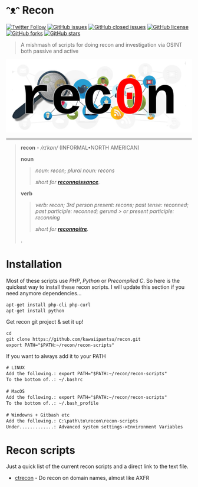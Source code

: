 # ᵔᴥᵔ Recon
[![Twitter Follow](https://img.shields.io/twitter/follow/davidbl.svg?style=social&label=Follow)](https://twitter.com/davidbl) [![GitHub issues](https://img.shields.io/github/issues/kawaiipantsu/recon.svg)](https://github.com/kawaiipantsu/recon/issues) [![GitHub closed issues](https://img.shields.io/github/issues-closed/kawaiipantsu/recon.svg)](https://github.com/kawaiipantsu/recon/issues) [![GitHub license](https://img.shields.io/github/license/kawaiipantsu/recon.svg)](https://github.com/kawaiipantsu/recon/blob/master/LICENSE) [![GitHub forks](https://img.shields.io/github/forks/kawaiipantsu/recon.svg)](https://github.com/kawaiipantsu/recon/network) [![GitHub stars](https://img.shields.io/github/stars/kawaiipantsu/recon.svg)](https://github.com/kawaiipantsu/recon/stargazers)
> A mishmash of scripts for doing recon and investigation via OSINT both passive and active

![Rec0n](docs/images/rec0n-logo.png)

---

> **recon** - */rɪˈkɒn/* (INFORMAL•NORTH AMERICAN)
>
> **noun**
>> *noun: recon; plural noun: recons*
>> 
>> *short for **[reconnaissance](https://dictionary.cambridge.org/dictionary/english/reconnaissance)**.*
>
> **verb**
>> *verb: recon; 3rd person present: recons; past tense: reconned; past participle: reconned; gerund > or present participle: reconning*
>> 
>> *short for **[reconnoitre]()**.*
>
> .
# Installation

Most of these scripts use *PHP*, *Python* or *Precompiled C*. So here is the quickest way to
install these recon scripts. I will update this section if you need anymore
dependencies...

```
apt-get install php-cli php-curl
apt-get install python
```
Get recon git project & set it up!
```
cd
git clone https://github.com/kawaiipantsu/recon.git
export PATH="$PATH:~/recon/recon-scripts"
```
If you want to always add it to your PATH
```
# LINUX
Add the following.: export PATH="$PATH:~/recon/recon-scripts"
To the bottom of..: ~/.bashrc

# MacOS
Add the following.: export PATH="$PATH:~/recon/recon-scripts"
To the bottom of..: ~/.bash_profile

# Windowns + Gitbash etc
Add the following.: C:\path\to\recon\recon-scripts
Under.............: Advanced system settings->Environment Variables
``` 

# Recon scripts
Just a quick list of the current recon scripts and a direct link to the text file.
- [ctrecon](docs/ctrecon.txt) - Do recon on domain names, almost like AXFR


